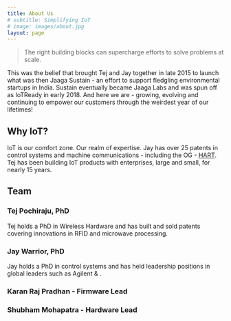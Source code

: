 ```yaml
---
title: About Us
# subtitle: Simplifying IoT
# image: images/about.jpg
layout: page
---
```


> The right building blocks can supercharge efforts to solve problems at scale. 

This was the belief that brought Tej and Jay together in late 2015 to launch what was then Jaaga Sustain - an effort to support fledgling environmental startups in India. Sustain eventually became Jaaga Labs and was spun off as IoTReady in early 2018. And here we are - growing, evolving and continuing to empower our customers through the weirdest year of our lifetimes!

## Why IoT?
IoT is our comfort zone. Our realm of expertise. Jay has over 25 patents in control systems and machine communications - including the OG - [HART](https://fieldcommgroup.org/technologies/hart). Tej has been building IoT products with enterprises, large and small, for nearly 15 years. 

## Team

### Tej Pochiraju, PhD
Tej holds a PhD in Wireless Hardware and has built and sold patents covering innovations in RFID and microwave processing.

### Jay Warrior, PhD
Jay holds a PhD in control systems and has held leadership positions in global leaders such as Agilent & .

### Karan Raj Pradhan - Firmware Lead

### Shubham Mohapatra - Hardware Lead

